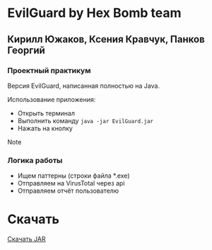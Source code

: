 # EvilGuard by Hex Bomb team

## Кирилл Южаков, Ксения Кравчук, Панков Георгий
### Проектный практикум

Версия EvilGuard, написанная полностью на Java. 

Использование приложения: 
- Открыть терминал
- Выполнить команду `java -jar EvilGuard.jar`
- Нажать на кнопку 

> [!NOTE]
> ### Логика работы
> - Ищем паттерны (строки файла *.exe)
> - Отправляем на VirusTotal через api
> - Отправляем отчёт пользователю

# Скачать
[Скачать JAR](https://github.com/KirillYuzh/EvilGuard-Java/releases/download/main/EvilGuard.jar)
